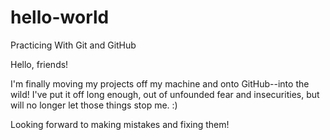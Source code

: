 # hello-world

Practicing With Git and GitHub

Hello, friends!

I'm finally moving my projects off my machine and onto GitHub--into the wild! I've put it off long enough, out of unfounded fear and insecurities, but will no longer let those things stop me. :) 

Looking forward to making mistakes and fixing them!

